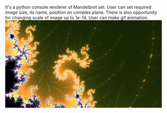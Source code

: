 It's a python console renderer of Mandelbrot set. User can set required image size, its name, position on complex plane. There is also opportunity for changing scale of image up to 1e-14.
User can make gif animation.
![Repo List](resources/mandelbrot.png)
